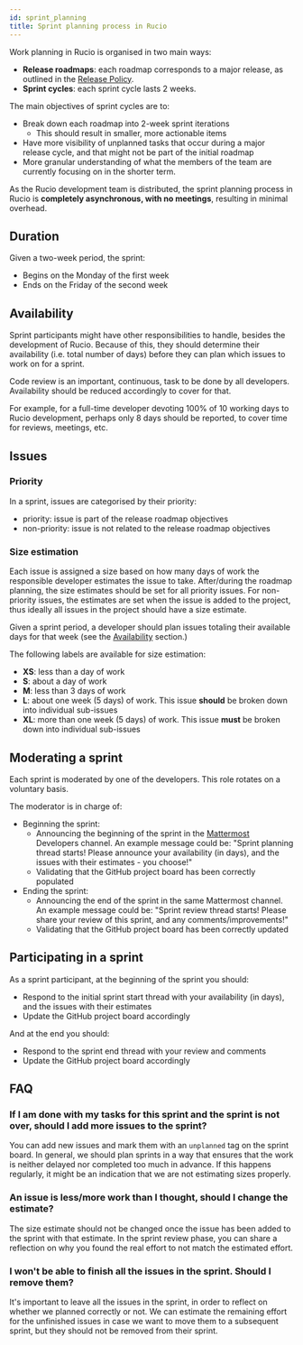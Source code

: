 ```yaml
---
id: sprint_planning
title: Sprint planning process in Rucio
---
```


Work planning in Rucio is organised in two main ways:
- **Release roadmaps**: each roadmap corresponds to a major release, as outlined in the [Release Policy](started/releasepolicy.md).
- **Sprint cycles**: each sprint cycle lasts 2 weeks.

The main objectives of sprint cycles are to:
- Break down each roadmap into 2-week sprint iterations
    - This should result in smaller, more actionable items
- Have more visibility of unplanned tasks that occur during a major release cycle, and that might not be part of the initial roadmap
- More granular understanding of what the members of the team are currently focusing on in the shorter term.

As the Rucio development team is distributed,
the sprint planning process in Rucio is **completely asynchronous, with no meetings**,
resulting in minimal overhead.

## Duration
Given a two-week period, the sprint:
- Begins on the Monday of the first week
- Ends on the Friday of the second week

## Availability
Sprint participants might have other responsibilities to handle, besides the development of Rucio. Because of this, they should determine their availability (i.e. total number of days) before they can plan which issues to work on for a sprint.

Code review is an important, continuous, task to be done by all developers. Availability should be reduced accordingly to cover for that.

For example, for a full-time developer devoting 100% of 10 working days to Rucio development, perhaps only 8 days should be reported, to cover time for reviews, meetings, etc.

## Issues

### Priority
In a sprint, issues are categorised by their priority:
- priority: issue is part of the release roadmap objectives
- non-priority: issue is not related to the release roadmap objectives

### Size estimation
Each issue is assigned a size based on how many days of work the responsible developer estimates the issue to take.
After/during the roadmap planning, the size estimates should be set for all priority issues. 
For non-priority issues, the estimates are set when the issue is added to the project, thus ideally all issues in the project should have a size estimate.

Given a sprint period, a developer should plan issues totaling their available days for that week (see the [Availability](#availability) section.)

The following labels are available for size estimation:
- **XS**: less than a day of work
- **S**: about a day of work
- **M**: less than 3 days of work
- **L**: about one week (5 days) of work. This issue **should** be broken down into individual sub-issues
- **XL**: more than one week (5 days) of work. This issue **must** be broken down into individual sub-issues


## Moderating a sprint
Each sprint is moderated by one of the developers. This role rotates on a voluntary basis.

The moderator is in charge of:
- Beginning the sprint:
    - Announcing the beginning of the sprint in the [Mattermost](mattermost.md) Developers channel. An example message could be: "Sprint planning thread starts! Please announce your availability (in days), and the issues with their estimates - you choose!"
    - Validating that the GitHub project board has been correctly populated
- Ending the sprint:
    - Announcing the end of the sprint in the same Mattermost channel. An example message could be: "Sprint review thread starts! Please share your review of this sprint, and any comments/improvements!"
    - Validating that the GitHub project board has been correctly updated

## Participating in a sprint
As a sprint participant, at the beginning of the sprint you should:
- Respond to the initial sprint start thread with your availability (in days), and the issues with their estimates
- Update the GitHub project board accordingly

And at the end you should:
- Respond to the sprint end thread with your review and comments
- Update the GitHub project board accordingly

## FAQ

### If I am done with my tasks for this sprint and the sprint is not over, should I add more issues to the sprint?
You can add new issues and mark them with an `unplanned` tag on the sprint board.
In general, we should plan sprints in a way that ensures that the work is neither delayed nor completed too much in advance. If this happens regularly, it might be an indication that we are not estimating sizes properly.

### An issue is less/more work than I thought, should I change the estimate?
The size estimate should not be changed once the issue has been added to the sprint with that estimate.
In the sprint review phase, you can share a reflection on why you found the real effort to not match the estimated effort.

### I won't be able to finish all the issues in the sprint. Should I remove them?
It's important to leave all the issues in the sprint, in order to reflect on whether we planned correctly or not.
We can estimate the remaining effort for the unfinished issues in case we want to move them to a subsequent sprint,
but they should not be removed from their sprint.
